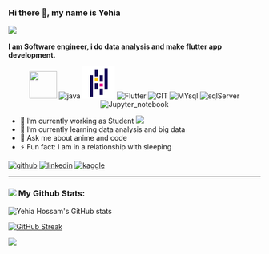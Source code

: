 ### Hi there 👋, my name is Yehia
![](https://media.giphy.com/media/l3q2WMhNcyFOWP280/giphy.gif)

**I am Software engineer, i do data analysis and make flutter app development.**

<p align="center">
<img src="https://www.vectorlogo.zone/logos/python/python-icon.svg" width="55" height="55"/>
      <img src="https://www.vectorlogo.zone/logos/java/java-icon.svg" alt="java" width="65" height="65"/> 
      <img src="https://raw.githubusercontent.com/devicons/devicon/master/icons/pandas/pandas-original.svg" alt="java" width="65" height="65"/> 
      <img src="https://www.vectorlogo.zone/logos/flutterio/flutterio-icon.svg" alt="Flutter" width="55" height="55"/>
      <img src="https://www.vectorlogo.zone/logos/git-scm/git-scm-icon.svg" alt="GIT" width="55" height="55"/> 
      <img src="https://www.vectorlogo.zone/logos/mysql/mysql-ar21.svg" alt="MYsql" width="85" height="55"/> 
      <img src="https://seeklogo.com/images/M/microsoft-sql-server-logo-96AF49E2B3-seeklogo.com.png" alt="sqlServer" width="60" height="50"/>
      <img src="https://upload.wikimedia.org/wikipedia/commons/thumb/3/38/Jupyter_logo.svg/1767px-Jupyter_logo.svg.png" alt="Jupyter_notebook" width="70" height="55"/>
</p>


- 🔭 I’m currently working as Student <img src="https://media.giphy.com/media/xTiTnolgxvZcJwdq4E/giphy.gif" width="30">
- 🌱 I’m currently learning data analysis and big data 
- 💬 Ask me about anime and code 
- ⚡ Fun fact: I am in a relationship with sleeping 


[<img src='https://cdn.jsdelivr.net/npm/simple-icons@3.0.1/icons/github.svg' alt='github' height='40'>](https://github.com/yehia1)  [<img src='https://cdn.jsdelivr.net/npm/simple-icons@3.0.1/icons/linkedin.svg' alt='linkedin' height='40'>](https://www.linkedin.com/in/yehia-mohamed-hossam-eldeen-a4a3331b7///)  [<img src='https://cdn.jsdelivr.net/npm/simple-icons@3.0.1/icons/kaggle.svg' alt='kaggle' height='40'>](https://www.kaggle.com/yehiahossam)

---
### <img src='https://media1.giphy.com/media/du3J3cXyzhj75IOgvA/giphy.gif?cid=ecf05e47x2g034i9pzwtzzsd3xgg2w9nr94t4tflbbgo3008&rid=giphy.gif' width='25px'> My Github Stats:

![Yehia Hossam's GitHub stats](https://github-readme-stats.vercel.app/api?username=yehia1&count_private=true&theme=dark&text_color=daf7dc&bg_color=191919&title_color=ffc857)

[![GitHub Streak](http://github-readme-streak-stats.herokuapp.com?user=yehia1&theme=dark&date_format=M%20j%5B%2C%20Y%5D)](https://git.io/streak-stats)

<img src="https://github-readme-stats.vercel.app/api/top-langs/?username=yehia1&show_icons=true&title_color=ffc857&icon_color=2A75CF&text_color=daf7dc&bg_color=191919">
